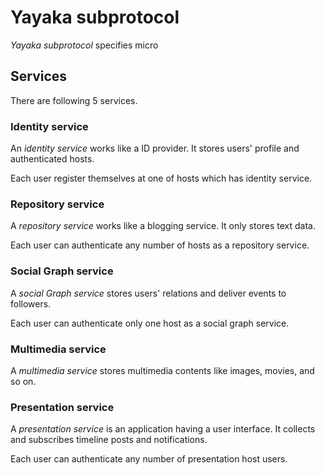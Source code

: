 # Yayaka subprotocol

*Yayaka subprotocol* specifies micro

## Services

There are following 5 services.

### Identity service

An *identity service* works like a ID provider.
It stores users' profile and authenticated hosts.

Each user register themselves at one of hosts which has identity service.

### Repository service

A *repository service* works like a blogging service.
It only stores text data.

Each user can authenticate any number of hosts as a repository service.

### Social Graph service

A *social Graph service* stores users' relations and deliver events to followers.

Each user can authenticate only one host as a social graph service.

### Multimedia service

A *multimedia service* stores multimedia contents like images, movies, and so on.

### Presentation service

A *presentation service* is an application having a user interface.
It collects and subscribes timeline posts and notifications.

Each user can authenticate any number of presentation host users.

